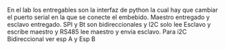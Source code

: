 En el lab los entregables son la interfaz de python la cual hay que cambiar el puerto serial en la que se conecte el embebido. Maestro entregado y esclavo entregado. SPI y Bt son bidireccionales y I2C solo lee Esclavo y escribe maestro y RS485 lee maestro y envia esclavo. Para i2C Bidireccional ver esp A y Esp B
